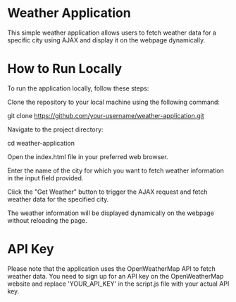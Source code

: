 # Weather Application
This simple weather application allows users to fetch weather data for a specific city using AJAX and display it on the webpage dynamically.

# How to Run Locally
To run the application locally, follow these steps:

Clone the repository to your local machine using the following command:

git clone https://github.com/your-username/weather-application.git

Navigate to the project directory:

cd weather-application

Open the index.html file in your preferred web browser.

Enter the name of the city for which you want to fetch weather information in the input field provided.

Click the "Get Weather" button to trigger the AJAX request and fetch weather data for the specified city.

The weather information will be displayed dynamically on the webpage without reloading the page.

# API Key
Please note that the application uses the OpenWeatherMap API to fetch weather data. You need to sign up for an API key on the OpenWeatherMap website and replace 'YOUR_API_KEY' in the script.js file with your actual API key.